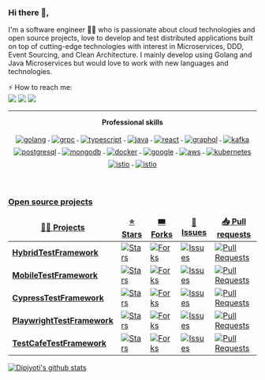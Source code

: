 ### Hi there 👋,

I'm a software engineer 👨‍💻 who is passionate about cloud technologies and open source projects, love to develop and test distributed applications built on top of cutting-edge technologies with interest in Microservices, DDD, Event Sourcing, and Clean Architecture. I mainly develop using Golang and Java Microservices but would love to work with new languages and technologies.
  
⚡ How to reach me:    
[<img src="https://img.shields.io/badge/LinkedIn-0077B5?style=for-the-badge&logo=linkedin&logoColor=white" />](https://www.linkedin.com/in/dipjyotimetia/) [<img src="https://img.shields.io/badge/Portfolio-255E63?style=for-the-badge&logo=About.me&logoColor=white" />](https://dipjyotimetia.github.io/) [<img src="https://img.shields.io/badge/Medium-12100E?style=for-the-badge&logo=medium&logoColor=white" /> ](https://medium.com/@dipjyotimetia) 
  
---

<p align="center"> 
 <strong>
  Professional skills
  </strong>
</p>

<p align="center">
   <a href="https://go.dev/">
    <img src="https://www.vectorlogo.zone/logos/golang/golang-ar21.svg" alt="golang" style="vertical-align:top; margin:4px;">
  </a>
   <a href="https://grpc.io/">
    <img src="https://www.vectorlogo.zone/logos/grpcio/grpcio-ar21.svg" alt="grpc" style="vertical-align:top; margin:4px;">
  </a>
  <a href="https://www.typescriptlang.org/">
    <img src="https://www.vectorlogo.zone/logos/typescriptlang/typescriptlang-ar21.svg" alt="typescript" style="vertical-align:top; margin:4px;">
  </a>
  <a href="https://www.oracle.com/java/technologies/">
    <img src="https://www.vectorlogo.zone/logos/java/java-ar21.svg" alt="java" style="vertical-align:top; margin:4px;">
  </a>
  <a href="https://reactjs.org/">
    <img src="https://www.vectorlogo.zone/logos/reactjs/reactjs-ar21.svg" alt="react" style="vertical-align:top; margin:4px;">
  </a>
  <a href="https://graphql.org/">
    <img src="https://www.vectorlogo.zone/logos/graphql/graphql-ar21.svg" alt="graphql" style="vertical-align:top; margin:4px;">
  </a>
  <a href="https://kafka.apache.org/">
    <img src="https://www.vectorlogo.zone/logos/apache_kafka/apache_kafka-ar21.svg" alt="kafka" style="vertical-align:top; margin:4px;">
  </a>
   <a href="https://www.postgresql.org/">
    <img src="https://www.vectorlogo.zone/logos/postgresql/postgresql-ar21.svg" alt="postgresql" style="vertical-align:top; margin:4px;">
  </a>
  <a href="https://www.mongodb.com/">
    <img src="https://www.vectorlogo.zone/logos/mongodb/mongodb-ar21.svg" alt="mongodb" style="vertical-align:top; margin:4px;">
  </a>
  <a href="https://hub.docker.com/">
    <img src="https://www.vectorlogo.zone/logos/docker/docker-ar21.svg" alt="docker" style="vertical-align:top; margin:4px">
  </a>
   <a href="https://cloud.google.com/">
    <img src="https://www.vectorlogo.zone/logos/google_cloud/google_cloud-ar21.svg" alt="google" style="vertical-align:top; margin:4px">
  </a>
  </a>
   <a href="https://aws.amazon.com/">
    <img src="https://www.vectorlogo.zone/logos/amazon_aws/amazon_aws-ar21.svg" alt="aws" style="vertical-align:top; margin:4px">
  </a>
  <a href="https://kubernetes.io">
    <img src="https://www.vectorlogo.zone/logos/kubernetes/kubernetes-ar21.svg" alt="kubernetes" style="vertical-align:top; margin:4px">
  </a>
  <a href="https://istio.io">
    <img src="https://www.vectorlogo.zone/logos/istioio/istioio-ar21.svg" alt="istio" style="vertical-align:top; margin:4px">
  </a>
  <a href="https://www.envoyproxy.io">
    <img src="https://www.vectorlogo.zone/logos/envoyproxyio/envoyproxyio-ar21.svg" alt="istio" style="vertical-align:top; margin:4px">
</p>
<br/>

<h3>Open source projects</h3>
<table>
  <thead align="center">
    <tr border: none;>
      <td><b>🧑‍💻 Projects</b></td>
      <td><b>⭐ Stars</b></td>
      <td><b>🎟 Forks</b></td>
      <td><b>🐛 Issues</b></td>
      <td><b>📥 Pull requests</b></td>
    </tr>
  </thead>
  <tbody>
    <tr>
      <td><a href="https://github.com/dipjyotimetia/HybridTestFramework"><b>HybridTestFramework</b></a></td>
      <td><img alt="Stars" src="https://img.shields.io/github/stars/dipjyotimetia/HybridTestFramework?style=flat-square&labelColor=343b41"/></td>
      <td><img alt="Forks" src="https://img.shields.io/github/forks/dipjyotimetia/HybridTestFramework?style=flat-square&labelColor=343b41"/></td>
      <td><img alt="Issues" src="https://img.shields.io/github/issues/dipjyotimetia/HybridTestFramework?style=flat-square&labelColor=343b41"/></td>
      <td><img alt="Pull Requests" src="https://img.shields.io/github/issues-pr/dipjyotimetia/HybridTestFramework?style=flat-square&labelColor=343b41"/></td>
    </tr>
    <tr>
      <td><a href="https://github.com/dipjyotimetia/MobileTestFramework"><b>MobileTestFramework</b></a></td>
      <td><img alt="Stars" src="https://img.shields.io/github/stars/dipjyotimetia/MobileTestFramework?style=flat-square&labelColor=343b41"/></td>
      <td><img alt="Forks" src="https://img.shields.io/github/forks/dipjyotimetia/MobileTestFramework?style=flat-square&labelColor=343b41"/></td>
      <td><img alt="Issues" src="https://img.shields.io/github/issues/dipjyotimetia/MobileTestFramework?style=flat-square&labelColor=343b41"/></td>
      <td><img alt="Pull Requests" src="https://img.shields.io/github/issues-pr/dipjyotimetia/MobileTestFramework?style=flat-square&labelColor=343b41"/></td>
    </tr>
    <tr>
      <td><a href="https://github.com/dipjyotimetia/CypressTestFramework"><b>CypressTestFramework</b></a></td>
      <td><img alt="Stars" src="https://img.shields.io/github/stars/dipjyotimetia/CypressTestFramework?style=flat-square&labelColor=343b41"/></td>
      <td><img alt="Forks" src="https://img.shields.io/github/forks/dipjyotimetia/CypressTestFramework?style=flat-square&labelColor=343b41"/></td>
      <td><img alt="Issues" src="https://img.shields.io/github/issues/dipjyotimetia/CypressTestFramework?style=flat-square&labelColor=343b41"/></td>
      <td><img alt="Pull Requests" src="https://img.shields.io/github/issues-pr/dipjyotimetia/CypressTestFramework?style=flat-square&labelColor=343b41"/></td>
    </tr>
    <tr>
      <td><a href="https://github.com/dipjyotimetia/PlaywrightTestFramework"><b>PlaywrightTestFramework</b></a></td>
      <td><img alt="Stars" src="https://img.shields.io/github/stars/dipjyotimetia/PlaywrightTestFramework?style=flat-square&labelColor=343b41"/></td>
      <td><img alt="Forks" src="https://img.shields.io/github/forks/dipjyotimetia/PlaywrightTestFramework?style=flat-square&labelColor=343b41"/></td>
      <td><img alt="Issues" src="https://img.shields.io/github/issues/dipjyotimetia/PlaywrightTestFramework?style=flat-square&labelColor=343b41"/></td>
      <td><img alt="Pull Requests" src="https://img.shields.io/github/issues-pr/dipjyotimetia/PlaywrightTestFramework?style=flat-square&labelColor=343b41"/></td>
    </tr>
    <tr>
      <td><a href="https://github.com/dipjyotimetia/TestCafeTestFramework"><b>TestCafeTestFramework</b></a></td>
      <td><img alt="Stars" src="https://img.shields.io/github/stars/dipjyotimetia/TestCafeTestFramework?style=flat-square&labelColor=343b41"/></td>
      <td><img alt="Forks" src="https://img.shields.io/github/forks/dipjyotimetia/TestCafeTestFramework?style=flat-square&labelColor=343b41"/></td>
      <td><img alt="Issues" src="https://img.shields.io/github/issues/dipjyotimetia/TestCafeTestFramework?style=flat-square&labelColor=343b41"/></td>
      <td><img alt="Pull Requests" src="https://img.shields.io/github/issues-pr/dipjyotimetia/TestCafeTestFramework?style=flat-square&labelColor=343b41"/></td>
    </tr>
    
  </tbody>
</table>

[![Dipjyoti's github stats](https://github-readme-stats.vercel.app/api?username=dipjyotimetia&show_icons=true&theme=vue&hide=["issues"])](https://github.com/dipjyotimetia/github-readme-stats)
